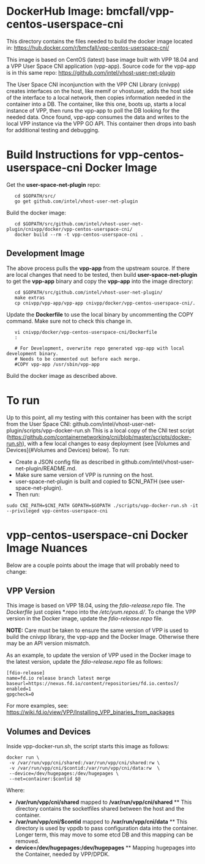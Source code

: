 #  DockerHub Image: bmcfall/vpp-centos-userspace-cni
This directory contains the files needed to build the docker image located in:
   https://hub.docker.com/r/bmcfall/vpp-centos-userspace-cni/

This image is based on CentOS (latest) base image built with VPP 18.04 and a
VPP User Space CNI application (vpp-app). Source code for the vpp-app is in this
same repo:
   https://github.com/intel/vhost-user-net-plugin

The User Space CNI inconjunction with the VPP CNI Library (cnivpp) creates
interfaces on the host, like memif or vhostuser, adds the host side of the
interface to a local network, then copies information needed in the container
into a DB. The container, like this one, boots up, starts a local instance of
VPP, then runs the vpp-app to poll the DB looking for the needed data. Once
found, vpp-app consumes the data and writes to the local VPP instance via the
VPP GO API. This container then drops into bash for additional testing and
debugging.


# Build Instructions for vpp-centos-userspace-cni Docker Image
Get the **user-space-net-plugin** repo:
```
   cd $GOPATH/src/
   go get github.com/intel/vhost-user-net-plugin
```

Build the docker image:
```
   cd $GOPATH/src/github.com/intel/vhost-user-net-plugin/cnivpp/docker/vpp-centos-userspace-cni/
   docker build --rm -t vpp-centos-userspace-cni .
```

## Development Image
The above process pulls the **vpp-app** from the upstream source. If there are
local changes that need to be tested, then build **user-space-net-plugin** to
get the **vpp-app** binary and copy the **vpp-app** into the image directory:
```
   cd $GOPATH/src/github.com/intel/vhost-user-net-plugin/
   make extras
   cp cnivpp/vpp-app/vpp-app cnivpp/docker/vpp-centos-userspace-cni/.
```

Update the **Dockerfile** to use the local binary by uncommenting the COPY
command. Make sure not to check this change in.
```
   vi cnivpp/docker/vpp-centos-userspace-cni/Dockerfile
   :
   
   # For Development, overwrite repo generated vpp-app with local development binary.
   # Needs to be commented out before each merge.
   #COPY vpp-app /usr/sbin/vpp-app
```

Build the docker image as described above.

# To run
Up to this point, all my testing with this container has been with the
script from the User Space CNI:
   github.com/intel/vhost-user-net-plugin/scripts/vpp-docker-run.sh
This is a local copy of the CNI test script
(https://github.com/containernetworking/cni/blob/master/scripts/docker-run.sh),
with a few local changes to easy deployment
(see [Volumes and Devices](#Volumes and Devices) below). To run:
* Create a JSON config file as described in
github.com/intel/vhost-user-net-plugin/README.md.
* Make sure same version of VPP is running on the host.
* user-space-net-plugin is built and copied to $CNI_PATH
(see user-space-net-plugin).
* Then run:
```
sudo CNI_PATH=$CNI_PATH GOPATH=$GOPATH ./scripts/vpp-docker-run.sh -it --privileged vpp-centos-userspace-cni
```

# vpp-centos-userspace-cni Docker Image Nuances
Below are a couple points about the image that will probably need to change:


## VPP Version
This image is based on VPP 18.04, using the *fdio-release.repo* file. The
*Dockerfile* just copies *.repo into the */etc/yum.repos.d/*. To change the
VPP version in the Docker image, update the *fdio-release.repo* file.

**NOTE:** Care must be taken to ensure the same version of VPP is used to build
the cnivpp library, the vpp-app and the Docker Image. Otherwise there may be an
API version mismatch.

As an example, to update the version of VPP used in the Docker image to the latest
version, update the *fdio-release.repo* file as follows:
```
[fdio-release]
name=fd.io release branch latest merge
baseurl=https://nexus.fd.io/content/repositories/fd.io.centos7/
enabled=1
gpgcheck=0
```

For more examples, see: https://wiki.fd.io/view/VPP/Installing_VPP_binaries_from_packages


## Volumes and Devices
Inside vpp-docker-run.sh, the script starts this image as follows:
```
docker run \
 -v /var/run/vpp/cni/shared:/var/run/vpp/cni/shared:rw \
 -v /var/run/vpp/cni/$contid:/var/run/vpp/cni/data:rw  \
 --device=/dev/hugepages:/dev/hugepages \
 --net=container:$contid $@
```
Where:
* **/var/run/vpp/cni/shared** mapped to **/var/run/vpp/cni/shared**
** This directory contains the socketfiles shared between the host and
the container.
* **/var/run/vpp/cni/$contid** mapped to **/var/run/vpp/cni/data**
** This directory is used by vppdb to pass configuration data into the container.
Longer term, this may move to some etcd DB and this mapping can be removed.
* **device=/dev/hugepages:/dev/hugepages**
** Mapping hugepages into the Container, needed by VPP/DPDK.

